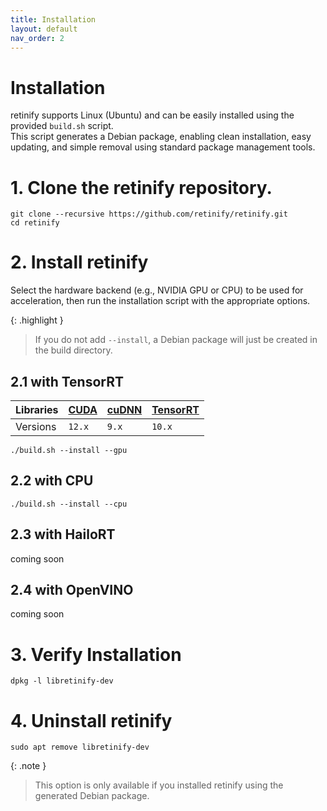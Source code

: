 ```yaml
---
title: Installation
layout: default
nav_order: 2
---
```


# Installation
retinify supports Linux (Ubuntu) and can be easily installed using the provided `build.sh` script.  
This script generates a Debian package, enabling clean installation, easy updating, and simple removal using standard package management tools.

# 1. Clone the retinify repository.
```
git clone --recursive https://github.com/retinify/retinify.git
cd retinify
```

# 2. Install retinify
Select the hardware backend (e.g., NVIDIA GPU or CPU) to be used for acceleration, then run the installation script with the appropriate options.
  
{: .highlight }
>If you do not add `--install`, a Debian package will just be created in the build directory.  

## 2.1 with TensorRT
  
| Libraries    | [CUDA](https://developer.nvidia.com/cuda-toolkit-archive) | [cuDNN](https://developer.nvidia.com/cudnn-archive) | [TensorRT](https://developer.nvidia.com/tensorrt) |  
|:-------------|:--------|:--------|:---------|  
| Versions     | `12.x`  | `9.x`   | `10.x`   |  
  
```
./build.sh --install --gpu
```

## 2.2 with CPU
```
./build.sh --install --cpu
```

## 2.3 with HailoRT
coming soon

## 2.4 with OpenVINO
coming soon

# 3. Verify Installation
```
dpkg -l libretinify-dev
```
  
# 4. Uninstall retinify
```
sudo apt remove libretinify-dev
```
  
{: .note }
>This option is only available if you installed retinify using the generated Debian package.
  
